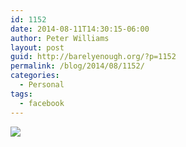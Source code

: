 ```yaml
---
id: 1152
date: 2014-08-11T14:30:15-06:00
author: Peter Williams
layout: post
guid: http://barelyenough.org/?p=1152
permalink: /blog/2014/08/1152/
categories:
  - Personal
tags:
  - facebook
---
```

<div>
  <img src='https://fbcdn-sphotos-d-a.akamaihd.net/hphotos-ak-xfp1/t1.0-9/p180x540/10557413_10152292261543339_5698485069916408818_n.jpg' /></p> 
  
  <div>
  </div>
</div>